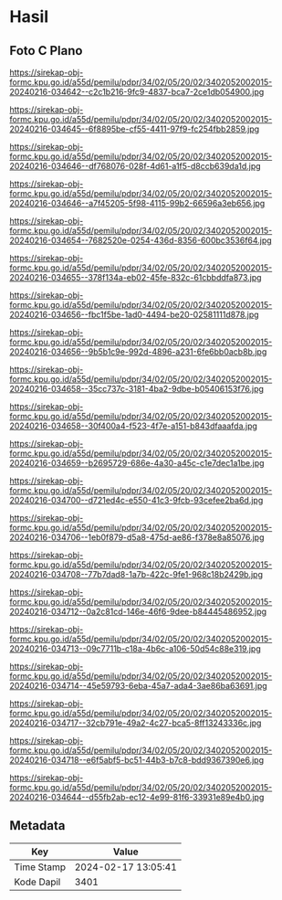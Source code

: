 # Hasil

## Foto C Plano

https://sirekap-obj-formc.kpu.go.id/a55d/pemilu/pdpr/34/02/05/20/02/3402052002015-20240216-034642--c2c1b216-9fc9-4837-bca7-2ce1db054900.jpg

https://sirekap-obj-formc.kpu.go.id/a55d/pemilu/pdpr/34/02/05/20/02/3402052002015-20240216-034645--6f8895be-cf55-4411-97f9-fc254fbb2859.jpg

https://sirekap-obj-formc.kpu.go.id/a55d/pemilu/pdpr/34/02/05/20/02/3402052002015-20240216-034646--df768076-028f-4d61-a1f5-d8ccb639da1d.jpg

https://sirekap-obj-formc.kpu.go.id/a55d/pemilu/pdpr/34/02/05/20/02/3402052002015-20240216-034646--a7f45205-5f98-4115-99b2-66596a3eb656.jpg

https://sirekap-obj-formc.kpu.go.id/a55d/pemilu/pdpr/34/02/05/20/02/3402052002015-20240216-034654--7682520e-0254-436d-8356-600bc3536f64.jpg

https://sirekap-obj-formc.kpu.go.id/a55d/pemilu/pdpr/34/02/05/20/02/3402052002015-20240216-034655--378f134a-eb02-45fe-832c-61cbbddfa873.jpg

https://sirekap-obj-formc.kpu.go.id/a55d/pemilu/pdpr/34/02/05/20/02/3402052002015-20240216-034656--fbc1f5be-1ad0-4494-be20-02581111d878.jpg

https://sirekap-obj-formc.kpu.go.id/a55d/pemilu/pdpr/34/02/05/20/02/3402052002015-20240216-034656--9b5b1c9e-992d-4896-a231-6fe6bb0acb8b.jpg

https://sirekap-obj-formc.kpu.go.id/a55d/pemilu/pdpr/34/02/05/20/02/3402052002015-20240216-034658--35cc737c-3181-4ba2-9dbe-b05406153f76.jpg

https://sirekap-obj-formc.kpu.go.id/a55d/pemilu/pdpr/34/02/05/20/02/3402052002015-20240216-034658--30f400a4-f523-4f7e-a151-b843dfaaafda.jpg

https://sirekap-obj-formc.kpu.go.id/a55d/pemilu/pdpr/34/02/05/20/02/3402052002015-20240216-034659--b2695729-686e-4a30-a45c-c1e7dec1a1be.jpg

https://sirekap-obj-formc.kpu.go.id/a55d/pemilu/pdpr/34/02/05/20/02/3402052002015-20240216-034700--d721ed4c-e550-41c3-9fcb-93cefee2ba6d.jpg

https://sirekap-obj-formc.kpu.go.id/a55d/pemilu/pdpr/34/02/05/20/02/3402052002015-20240216-034706--1eb0f879-d5a8-475d-ae86-f378e8a85076.jpg

https://sirekap-obj-formc.kpu.go.id/a55d/pemilu/pdpr/34/02/05/20/02/3402052002015-20240216-034708--77b7dad8-1a7b-422c-9fe1-968c18b2429b.jpg

https://sirekap-obj-formc.kpu.go.id/a55d/pemilu/pdpr/34/02/05/20/02/3402052002015-20240216-034712--0a2c81cd-146e-46f6-9dee-b84445486952.jpg

https://sirekap-obj-formc.kpu.go.id/a55d/pemilu/pdpr/34/02/05/20/02/3402052002015-20240216-034713--09c7711b-c18a-4b6c-a106-50d54c88e319.jpg

https://sirekap-obj-formc.kpu.go.id/a55d/pemilu/pdpr/34/02/05/20/02/3402052002015-20240216-034714--45e59793-6eba-45a7-ada4-3ae86ba63691.jpg

https://sirekap-obj-formc.kpu.go.id/a55d/pemilu/pdpr/34/02/05/20/02/3402052002015-20240216-034717--32cb791e-49a2-4c27-bca5-8ff13243336c.jpg

https://sirekap-obj-formc.kpu.go.id/a55d/pemilu/pdpr/34/02/05/20/02/3402052002015-20240216-034718--e6f5abf5-bc51-44b3-b7c8-bdd9367390e6.jpg

https://sirekap-obj-formc.kpu.go.id/a55d/pemilu/pdpr/34/02/05/20/02/3402052002015-20240216-034644--d55fb2ab-ec12-4e99-81f6-33931e89e4b0.jpg


## Metadata

| Key        | Value               |
| ---------- | ------------------- |
| Time Stamp | 2024-02-17 13:05:41 |
| Kode Dapil | 3401                |



